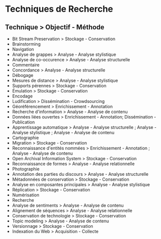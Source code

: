 Techniques de Recherche
======================================

<!-- Le trait d'union (-) introduit des ambiguïtés : nous utilisons le tiret (–). -->

Technique > Objectif - Méthode
-------------------------------

* Bit Stream Preservation > Stockage - Conservation
* Brainstorming
* Navigation
* Analyse de grappes > Analyse - Analyse stylistique
* Analyse de co-occurence > Analyse - Analyse structurelle
* Commentaire
* Concordance > Analyse - Analyse structurelle
* Débogage
* Mesures de distance > Analyse - Analyse stylistique
* Supports pérennes > Stockage - Conservation
* Émulation > Stockage - Conservation
* Encodage
* Ludification > Dissémination - Crowdsourcing
* Géoréférencement > Enrichissement - Annotation
* Recherche d'information > Analyse - Analyse de contenu
* Données liées ouvertes > Enrichissement - Annotation; Dissémination - Publication <!-- suffisamment courant pour Linked open data : occurrences institutionnelles -->
* Apprentissage automatique > Analyse - Analyse structurelle ; Analyse - Analyse stylistique ; Analyse - Analyse de contenu
* Cartographie
* Migration > Stockage - Conservation
* Reconnaissance d'entités nommées > Enrichissement - Annotation ; Analyse - Analyse de contenu
* Open Archival Information System > Stockage - Conservation <!-- singulier dans la norme de l'ISO et dans Wikipédia : Open archival information system (OAIS) et non systems – ici un sens plus large ? -->
* Reconnaissance de formes > Analyse - Analyse relationnelle
* Photographie
* Annotation des parties du discours > Analyse - Analyse structurelle
* Métadonnées de conservation > Stockage - Conservation
* Analyse en composantes principales > Analyse - Analyse stylistique
* Réplication > Stockage - Conservation
* Numérisation
* Recherche <!-- Requête lève l'ambiguïté, mais est trop restrictif ? -->
* Analyse de sentiments > Analyse - Analyse de contenu
* Alignement de séquences > Analyse - Analyse relationnelle
* Conservation de technologie > Stockage - Conservation
* Topic modeling > Analyse - Analyse de contenu
* Versionnage > Stockage - Conservation
* Indexation du Web > Acquisition - Collecte
